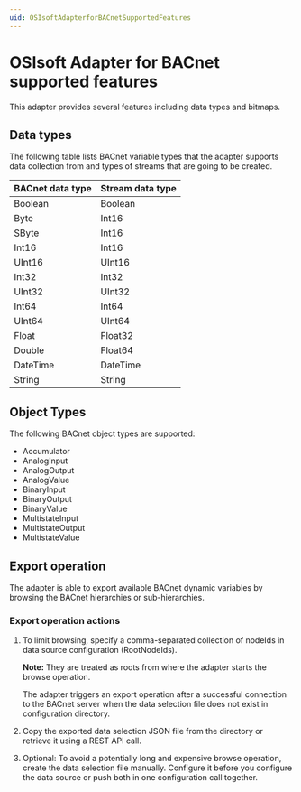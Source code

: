 ```yaml
---
uid: OSIsoftAdapterforBACnetSupportedFeatures
---
```


# OSIsoft Adapter for BACnet supported features

This adapter provides several features including data types and bitmaps.

## Data types

The following table lists BACnet variable types that the adapter supports data collection from and types of streams that are going to be created.

| BACnet data type | Stream data type |
|------------------|------------------|
| Boolean          | Boolean          |
| Byte             | Int16            |
| SByte            | Int16            |
| Int16            | Int16            |
| UInt16           | UInt16           |
| Int32            | Int32            |
| UInt32           | UInt32           |
| Int64            | Int64            |
| UInt64           | UInt64           |
| Float            | Float32          |
| Double           | Float64          |
| DateTime         | DateTime         |
| String           | String           |

## Object Types

The following BACnet object types are supported: 
* Accumulator
* AnalogInput
* AnalogOutput
* AnalogValue
* BinaryInput
* BinaryOutput
* BinaryValue
* MultistateInput
* MultistateOutput
* MultistateValue

## Export operation

The adapter is able to export available BACnet dynamic variables by browsing the BACnet hierarchies or sub-hierarchies.

### Export operation actions

1. To limit browsing, specify a comma-separated collection of nodeIds in data source configuration (RootNodeIds).
   
   **Note:** They are treated as roots from where the adapter starts the browse operation.
   
   The adapter triggers an export operation after a successful connection to the BACnet server when the data selection file does not exist in configuration directory.
  
2. Copy the exported data selection JSON file from the directory or retrieve it using a REST API call.

3. Optional: To avoid a potentially long and expensive browse operation, create the data selection file manually. Configure it before you configure the data source or push both in one configuration call together.
